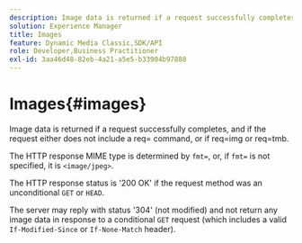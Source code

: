 ```yaml
---
description: Image data is returned if a request successfully completes, and if the request either does not include a req= command, or if req=img or req=tmb.
solution: Experience Manager
title: Images
feature: Dynamic Media Classic,SDK/API
role: Developer,Business Practitioner
exl-id: 3aa46d48-82eb-4a21-a5e5-b33904b97888
---
```

# Images{#images}

Image data is returned if a request successfully completes, and if the request either does not include a req= command, or if req=img or req=tmb.

The HTTP response MIME type is determined by `fmt=`, or, if `fmt=` is not specified, it is `<image/jpeg>`.

The HTTP response status is '200 OK' if the request method was an unconditional `GET` or `HEAD`.

The server may reply with status '304' (not modified) and not return any image data in response to a conditional `GET` request (which includes a valid `If-Modified-Since` or `If-None-Match` header).
